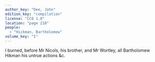 ```yaml
---
author_key: "Dee, John"
edition_key: "compilation"
license: "CC0 1.0"
location: "page 210"
people:
  - "Hickman, Bartholomew"
volume_key: "I"
---
```

I burned, before Mr Nicols, his brother, and Mr Wortley, all Bartholomew Hikman
his untrue actions &c.
